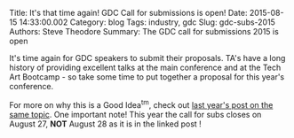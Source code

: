 Title: It's that time again! GDC Call for submissions is open!
Date: 2015-08-15 14:33:00.002
Category: blog
Tags: industry, gdc
Slug: gdc-subs-2015
Authors: Steve Theodore
Summary: The GDC call for submissions 2015 is open

It's time again for GDC speakers to submit their proposals.  TA's have a long history of providing excellent talks at the main conference and at the Tech Art Bootcamp - so take some time to put together a proposal for this year's conference.   
  
For more on why this is a Good Idea<sup>tm</sup>, check out [last year's post on the same topic](submit.html).  One important note! This year the call for subs closes on August 27, **NOT** August 28 as it is in the linked post !

